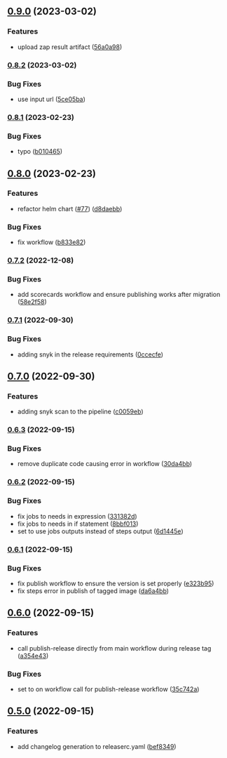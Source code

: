 ## [0.9.0](https://github.com/liatrio-delivery-povs/dks-ui/compare/v0.8.2...v0.9.0) (2023-03-02)


### Features

* upload zap result artifact ([56a0a98](https://github.com/liatrio-delivery-povs/dks-ui/commit/56a0a987f886ddef952199eed9e398e1180f0aad))

### [0.8.2](https://github.com/liatrio-delivery-povs/dks-ui/compare/v0.8.1...v0.8.2) (2023-03-02)


### Bug Fixes

* use input url ([5ce05ba](https://github.com/liatrio-delivery-povs/dks-ui/commit/5ce05ba112b0834a6e2a6811d994a548e1f10a35))

### [0.8.1](https://github.com/liatrio-delivery-povs/dks-ui/compare/v0.8.0...v0.8.1) (2023-02-23)


### Bug Fixes

* typo ([b010465](https://github.com/liatrio-delivery-povs/dks-ui/commit/b010465acc64de4e3cfcad6f9575c2762662c777))

## [0.8.0](https://github.com/liatrio-delivery-povs/dks-ui/compare/v0.7.2...v0.8.0) (2023-02-23)


### Features

* refactor helm chart ([#77](https://github.com/liatrio-delivery-povs/dks-ui/issues/77)) ([d8daebb](https://github.com/liatrio-delivery-povs/dks-ui/commit/d8daebbde1b2229d4a7ce465f1f1e7bd17568c96))


### Bug Fixes

* fix workflow ([b833e82](https://github.com/liatrio-delivery-povs/dks-ui/commit/b833e822a48bc5ae5494a518bcdb3c486ccae047))

### [0.7.2](https://github.com/liatrio-delivery-povs/dks-ui/compare/v0.7.1...v0.7.2) (2022-12-08)


### Bug Fixes

* add scorecards workflow and ensure publishing works after migration ([58e2f58](https://github.com/liatrio-delivery-povs/dks-ui/commit/58e2f5836ab0ba0ef47f3c70a163a1b5c96226e3))

### [0.7.1](https://github.com/liatrio/dks-ui/compare/v0.7.0...v0.7.1) (2022-09-30)


### Bug Fixes

* adding snyk in the release requirements ([0ccecfe](https://github.com/liatrio/dks-ui/commit/0ccecfed2183cf623c652dc3f7f8c9f627210cff))

## [0.7.0](https://github.com/liatrio/dks-ui/compare/v0.6.3...v0.7.0) (2022-09-30)


### Features

* adding snyk scan to the pipeline ([c0059eb](https://github.com/liatrio/dks-ui/commit/c0059eb839b46f2482ad25573fe57fc9520a28be))

### [0.6.3](https://github.com/liatrio/dks-ui/compare/v0.6.2...v0.6.3) (2022-09-15)


### Bug Fixes

* remove duplicate code causing error in workflow ([30da4bb](https://github.com/liatrio/dks-ui/commit/30da4bb0ea2b42caeeaccce184f9a8b77f5574a5))

### [0.6.2](https://github.com/liatrio/dks-ui/compare/v0.6.1...v0.6.2) (2022-09-15)


### Bug Fixes

* fix jobs to needs in expression ([331382d](https://github.com/liatrio/dks-ui/commit/331382d7cad6f34b430958c71a5b71b142e0a616))
* fix jobs to needs in if statement ([8bbf013](https://github.com/liatrio/dks-ui/commit/8bbf0137ec9800dcfcf35bd3f2890bbd009dedf0))
* set to use jobs outputs instead of steps output ([6d1445e](https://github.com/liatrio/dks-ui/commit/6d1445e358afdefb3b176c21fc96b6e2c4bdccf6))

### [0.6.1](https://github.com/liatrio/dks-ui/compare/v0.6.0...v0.6.1) (2022-09-15)


### Bug Fixes

* fix publish workflow to ensure the version is set properly ([e323b95](https://github.com/liatrio/dks-ui/commit/e323b956589adfcec08503336f5a531f01b41cf1))
* fix steps error in publish of tagged image ([da6a4bb](https://github.com/liatrio/dks-ui/commit/da6a4bb18fdcd627a41e617a468a88522b885b9e))

## [0.6.0](https://github.com/liatrio/dks-ui/compare/v0.5.0...v0.6.0) (2022-09-15)


### Features

* call publish-release directly from main workflow during release tag ([a354e43](https://github.com/liatrio/dks-ui/commit/a354e43dd9bc4c1e94461215a0771fb6261f5a65))


### Bug Fixes

* set to on workflow call for publish-release workflow ([35c742a](https://github.com/liatrio/dks-ui/commit/35c742a7c5f445666d7b5df3ba4b7b70545c8346))

## [0.5.0](https://github.com/liatrio/dks-ui/compare/v0.4.0...v0.5.0) (2022-09-15)


### Features

* add changelog generation to releaserc.yaml ([bef8349](https://github.com/liatrio/dks-ui/commit/bef834916974308ede62f2e9b6718a175f624767))
